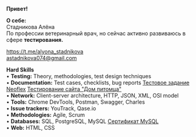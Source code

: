 **Привет!**

**О себе:**  
Стадникова Алёна  
По профессии ветеринарный врач, но сейчас активно развиваюсь в сфере **тестирования.**   

https://t.me/alyona_stadnikova  
astadnikova074@gmail.com

**Hard Skills**  
• **Testing:** Theory, methodologies, test design techniques  
• **Documentation:** Test cases, checklists, bug reports  [Тестовое задание Neoflex](https://docs.google.com/document/d/1cjf0Bus2lTOGiLYFhQyuqBeDQ0EglboU8vKs4hEykcY/edit?usp=sharing) [Тестирование сайта "Дом питомца"](https://drive.google.com/file/d/1nH15-aM5YopAM1teVdbW5XPaTEuEUkHj/view?usp=drive_link)   
• **Network:** Client-server architecture, HTTP, JSON, XML, OSI model  
• **Tools:** Chrome DevTools, Postman, Swagger, Charles  
• **Issue trackers:** YouTrack, Qase.io  
• **Methodologies:** Agile, Scrum  
• **Databases:** SQL, PostgreSQL, MySQL [Сертификат MySQL](https://drive.google.com/file/d/126GSz-NtdOFpT-a7fKFKU5xms8HxN1gQ/view?usp=sharing)  
• **Web:** HTML, CSS  

<!---
AlyonaS-QA/AlyonaS-QA is a ✨ special ✨ repository because its `README.md` (this file) appears on your GitHub profile.
You can click the Preview link to take a look at your changes.
--->
